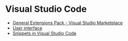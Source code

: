 # Visual Studio Code
* [General Extensions Pack - Visual Studio Marketplace](https://marketplace.visualstudio.com/items?itemName=MatthiasBohn.general-extensions-pack)
* [User interface](https://code.visualstudio.com/docs/getstarted/userinterface#_command-palette)
* [Snippets in Visual Studio Code](https://code.visualstudio.com/docs/editing/userdefinedsnippets)

